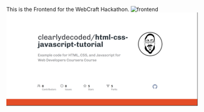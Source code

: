 This is the Frontend for the WebCraft Hackathon.
![frontend](https://frontend-swart-gamma.vercel.app/)
![download](https://github.com/vikrant886/frontend/blob/master/src/components/Ui.png)
